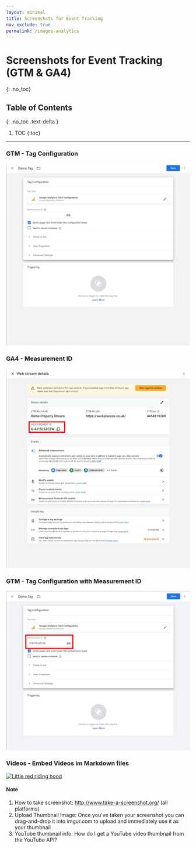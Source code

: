 ```yaml
---
layout: minimal
title: Screenshots for Event Tracking
nav_exclude: true
permalink: /images-analytics
---
```

# Screenshots for Event Tracking (GTM & GA4)
{: .no_toc}

## Table of Contents
{: .no_toc .text-delta }

1. TOC
{:toc}
---

### GTM - Tag Configuration
![](../../assets/images/docs-images/gtm-1.jpg)

### GA4 - Measurement ID
![](../../assets/images/docs-images/gtm-2.jpg)

### GTM - Tag Configuration with Measurement ID
![](../../assets/images/docs-images/gtm-3.jpg)

### Videos - Embed Videos im Markdown files
[![Little red riding hood](http://i.imgur.com/7YTMFQp.png)](https://vimeo.com/3514904 "Little red riding hood - Click to Watch!")

#### Note
1. How to take screenshot: http://www.take-a-screenshot.org/ (all platforms)
2. Upload Thumbnail Image: Once you've taken your screenshot you can drag-and-drop it into imgur.com to upload and immediately use it as your thumbnail
3. YouTube thumbnail info: How do I get a YouTube video thumbnail from the YouTube API?